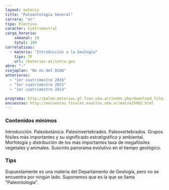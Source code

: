 ```yaml
---
layout: materia
title: "Paleontología General"
carrera: "at"
tipo: Electiva
caracter: Cuatrimestral
carga_horaria: 
    semanal: 10
    total: 160
correlativas:
  - materia: "Introducción a la Geología"
    tipo: TP
    url: /materias-at/intro-geo
abre: "-"
viejoplan: "No es del DCAO"
anteriores:
  - "1er cuatrimestre 2016"
  - "1er cuatrimestre 2015"
  - "1er cuatrimestre 2014"

programa: http://paleo.materias.gl.fcen.uba.ar/index.php/download_file/view/269/131/
encuestas: http://encuestas_finales.exactas.uba.ar/mat/m15082.html
---
```


### Contenidos mínimos
Introducción. Paleobotánica. Paleoinvertebrados. Paleovertebrados. Grupos fósiles más importantes y su significado estratigráfico y ambiental. Morfología y distribución de los más importantes taxa de megafósiles vegetales y animales. Suscinto panorama evolutivo en el tiempo geológico.

### Tips
Supuestamente es una materia del Departamento de Geología, pero no se encuentra por ningún lado. Suponemos que es la que se llama "Paleontología".

